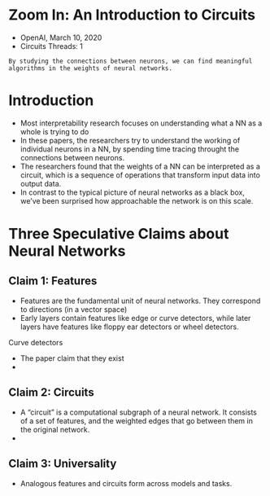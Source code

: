 # Zoom In: An Introduction to Circuits
- OpenAI, March 10, 2020
- Circuits Threads: 1

`By studying the connections between neurons, we can find meaningful algorithms in the weights of neural networks.`

# Introduction
- Most interpretability research focuses on understanding what a NN as a whole is trying to do
- In these papers, the researchers try to understand the working of individual neurons in a NN, by spending time tracing throught the connections between neurons.
- The researchers found that the weights of a NN can be interpreted as a circuit, which is a sequence of operations that transform input data into output data.
- In contrast to the typical picture of neural networks as a black box, we’ve been surprised how approachable the network is on this scale.

# Three Speculative Claims about Neural Networks

## Claim 1: Features
- Features are the fundamental unit of neural networks. They correspond to directions (in a vector space)
- Early layers contain features like edge or curve detectors, while later layers have features like floppy ear detectors or wheel detectors.

Curve detectors
- The paper claim that they exist
- 
## Claim 2: Circuits
- A “circuit” is a computational subgraph of a neural network. It consists of a set of features, and the weighted edges that go between them in the original network.
- 
## Claim 3: Universality
-  Analogous features and circuits form across models and tasks. 






